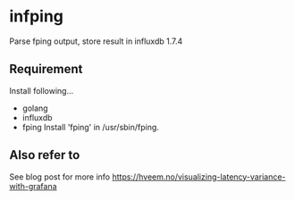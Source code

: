 # infping
Parse fping output, store result in influxdb 1.7.4
## Requirement
Install following...
  - golang
  - influxdb
  - fping
  Install 'fping' in /usr/sbin/fping.

## Also refer to
See blog post for more info https://hveem.no/visualizing-latency-variance-with-grafana
